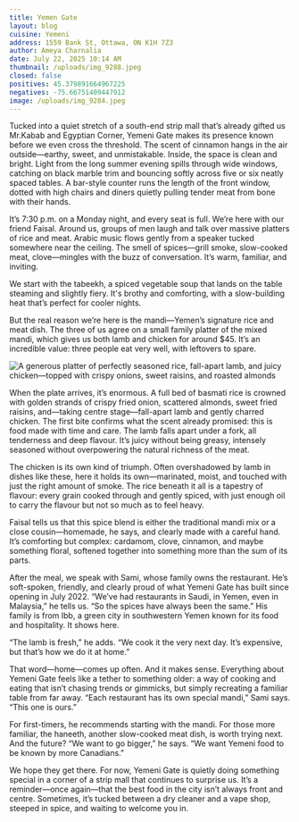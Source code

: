 ```yaml
---
title: Yemen Gate
layout: blog
cuisine: Yemeni
address: 1559 Bank St, Ottawa, ON K1H 7Z3
author: Ameya Charnalia
date: July 22, 2025 10:14 AM
thumbnail: /uploads/img_9288.jpeg
closed: false
positives: 45.379891664967225
negatives: -75.66751409447912
image: /uploads/img_9284.jpeg
---
```

Tucked into a quiet stretch of a south-end strip mall that’s already gifted us Mr.Kabab and Egyptian Corner, Yemeni Gate makes its presence known before we even cross the threshold. The scent of cinnamon hangs in the air outside—earthy, sweet, and unmistakable. Inside, the space is clean and bright. Light from the long summer evening spills through wide windows, catching on black marble trim and bouncing softly across five or six neatly spaced tables. A bar-style counter runs the length of the front window, dotted with high chairs and diners quietly pulling tender meat from bone with their hands.

It’s 7:30 p.m. on a Monday night, and every seat is full. We’re here with our friend Faisal. Around us, groups of men laugh and talk over massive platters of rice and meat. Arabic music flows gently from a speaker tucked somewhere near the ceiling. The smell of spices—grill smoke, slow-cooked meat, clove—mingles with the buzz of conversation. It’s warm, familiar, and inviting.

We start with the tabeekh, a spiced vegetable soup that lands on the table steaming and slightly fiery. It's brothy and comforting, with a slow-building heat that’s perfect for cooler nights.

But the real reason we’re here is the mandi—Yemen’s signature rice and meat dish. The three of us agree on a small family platter of the mixed mandi, which gives us both lamb and chicken for around $45. It’s an incredible value: three people eat very well, with leftovers to spare.

![A generous platter of perfectly seasoned rice, fall-apart lamb, and juicy chicken—topped with crispy onions, sweet raisins, and roasted almonds](/uploads/img_9288.jpeg "Yemen Gate mandi small family platter")

When the plate arrives, it’s enormous. A full bed of basmati rice is crowned with golden strands of crispy fried onion, scattered almonds, sweet fried raisins, and—taking centre stage—fall-apart lamb and gently charred chicken. The first bite confirms what the scent already promised: this is food made with time and care. The lamb falls apart under a fork, all tenderness and deep flavour. It’s juicy without being greasy, intensely seasoned without overpowering the natural richness of the meat.

The chicken is its own kind of triumph. Often overshadowed by lamb in dishes like these, here it holds its own—marinated, moist, and touched with just the right amount of smoke. The rice beneath it all is a tapestry of flavour: every grain cooked through and gently spiced, with just enough oil to carry the flavour but not so much as to feel heavy.

Faisal tells us that this spice blend is either the traditional mandi mix or a close cousin—homemade, he says, and clearly made with a careful hand. It’s comforting but complex: cardamom, clove, cinnamon, and maybe something floral, softened together into something more than the sum of its parts.

After the meal, we speak with Sami, whose family owns the restaurant. He’s soft-spoken, friendly, and clearly proud of what Yemeni Gate has built since opening in July 2022. “We’ve had restaurants in Saudi, in Yemen, even in Malaysia,” he tells us. “So the spices have always been the same.” His family is from Ibb, a green city in southwestern Yemen known for its food and hospitality. It shows here.

“The lamb is fresh,” he adds. “We cook it the very next day. It’s expensive, but that’s how we do it at home.”

That word—home—comes up often. And it makes sense. Everything about Yemeni Gate feels like a tether to something older: a way of cooking and eating that isn’t chasing trends or gimmicks, but simply recreating a familiar table from far away. “Each restaurant has its own special mandi,” Sami says. “This one is ours.”

For first-timers, he recommends starting with the mandi. For those more familiar, the haneeth, another slow-cooked meat dish, is worth trying next. And the future? “We want to go bigger,” he says. “We want Yemeni food to be known by more Canadians.”

We hope they get there. For now, Yemeni Gate is quietly doing something special in a corner of a strip mall that continues to surprise us. It’s a reminder—once again—that the best food in the city isn’t always front and centre. Sometimes, it’s tucked between a dry cleaner and a vape shop, steeped in spice, and waiting to welcome you in.